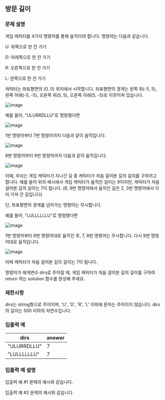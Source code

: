 ## 방문 길이

### 문제 설명
게임 캐릭터를 4가지 명령어를 통해 움직이려 합니다. 명령어는 다음과 같습니다.

U: 위쪽으로 한 칸 가기

D: 아래쪽으로 한 칸 가기

R: 오른쪽으로 한 칸 가기

L: 왼쪽으로 한 칸 가기

캐릭터는 좌표평면의 (0, 0) 위치에서 시작합니다. 좌표평면의 경계는 왼쪽 위(-5, 5), 왼쪽 아래(-5, -5), 오른쪽 위(5, 5), 오른쪽 아래(5, -5)로 이루어져 있습니다.

![image](https://github.com/Padack2/CodingTest/assets/26791213/b8494cc6-7f62-4eb3-a520-6a92d01c273a)


예를 들어, "ULURRDLLU"로 명령했다면

![image](https://github.com/Padack2/CodingTest/assets/26791213/6556d8c2-f5e3-4f69-9c4e-fb2219d56079)

1번 명령어부터 7번 명령어까지 다음과 같이 움직입니다.

![image](https://github.com/Padack2/CodingTest/assets/26791213/11f83c96-7017-4a4b-a717-f61c7884811e)


8번 명령어부터 9번 명령어까지 다음과 같이 움직입니다.

![image](https://github.com/Padack2/CodingTest/assets/26791213/8a7b9a7c-f46f-41ec-a6d7-a78832d4ce3e)


이때, 우리는 게임 캐릭터가 지나간 길 중 캐릭터가 처음 걸어본 길의 길이를 구하려고 합니다. 예를 들어 위의 예시에서 게임 캐릭터가 움직인 길이는 9이지만, 캐릭터가 처음 걸어본 길의 길이는 7이 됩니다. (8, 9번 명령어에서 움직인 길은 2, 3번 명령어에서 이미 거쳐 간 길입니다)

단, 좌표평면의 경계를 넘어가는 명령어는 무시합니다.

예를 들어, "LULLLLLLU"로 명령했다면

![image](https://github.com/Padack2/CodingTest/assets/26791213/b4e0eeef-05fc-43d1-8ff5-72f86a55b355)

1번 명령어부터 6번 명령어대로 움직인 후, 7, 8번 명령어는 무시합니다. 다시 9번 명령어대로 움직입니다.

![image](https://github.com/Padack2/CodingTest/assets/26791213/2d7e4fde-7059-4172-a257-77136804ce04)


이때 캐릭터가 처음 걸어본 길의 길이는 7이 됩니다.

명령어가 매개변수 dirs로 주어질 때, 게임 캐릭터가 처음 걸어본 길의 길이를 구하여 return 하는 solution 함수를 완성해 주세요.

### 제한사항
dirs는 string형으로 주어지며, 'U', 'D', 'R', 'L' 이외에 문자는 주어지지 않습니다.
dirs의 길이는 500 이하의 자연수입니다.

### 입출력 예

dirs|answer
--|--
"ULURRDLLU"|7
"LULLLLLLU"|7

### 입출력 예 설명
입출력 예 #1
문제의 예시와 같습니다.

입출력 예 #2
문제의 예시와 같습니다.
